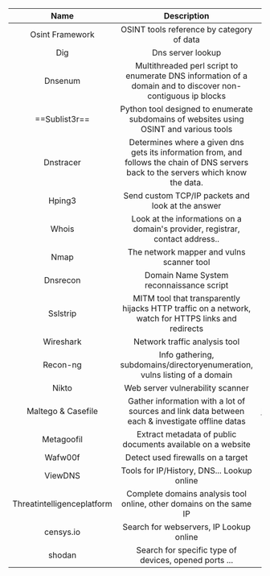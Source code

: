 |            Name            |                                                              Description                                                              |                                                     Source & Documentation                                                     |
|:--------------------------:|:-------------------------------------------------------------------------------------------------------------------------------------:|:------------------------------------------------------------------------------------------------------------------------------:|
|      Osint Framework       |                                               OSINT tools reference by category of data                                               |                                                  https://osintframework.com/                                                   |
|            Dig             |                                                           Dns server lookup                                                           |                                                https://linux.die.net/man/1/dig                                                 |
|          Dnsenum           |              Multithreaded perl script to enumerate DNS information of a domain and to discover non-contiguous ip blocks              |                                              https://github.com/fwaeytens/dnsenum                                              |
|       ==Sublist3r==        |                        Python tool designed to enumerate subdomains of websites using OSINT and various tools                         |                                             https://github.com/aboul3la/Sublist3r                                              |
|         Dnstracer          | Determines where a given dns gets its information from, and follows the chain of DNS servers back to the servers which know the data. |                                             https://linux.die.net/man/8/dnstracer                                              |
|           Hping3           |                                           Send custom TCP/IP packets and look at the answer                                           |                                               https://linux.die.net/man/8/hping3                                               |
|           Whois            |                             Look at the informations on a domain's provider, registrar, contact address..                             |                                                         https://who.is                                                         |
|            Nmap            |                                               The network mapper and vulns scanner tool                                               |                                                        https://nmap.org                                                        |
|          Dnsrecon          |                                               Domain Name System reconnaissance script                                                |                                            https://github.com/darkoperator/dnsrecon                                            |
|          Sslstrip          |                  MITM tool that transparently hijacks HTTP traffic on a network, watch for HTTPS links and redirects                  |                                               https://github.com/moxie0/sslstrip                                               |
|         Wireshark          |                                                     Network traffic analysis tool                                                     |                                            https://www.wireshark.org/download.html                                             |
|          Recon-ng          |                              Info gathering, subdomains/directoryenumeration, vulns listing of a domain                               |                                            https://github.com/lanmaster53/recon-ng                                             |
|           Nikto            |                                                   Web server vulnerability scanner                                                    |                                                 https://github.com/sullo/nikto                                                 |
|     Maltego & Casefile     |                    Gather information with a lot of sources and link data between each & investigate offline datas                    | https://www.maltego.com/downloads/ & https://docs.maltego.com/support/solutions/articles/15000018948-what-is-maltego-casefile- |
|         Metagoofil         |                                      Extract metadata of public documents available on a website                                      |                                             https://github.com/laramies/metagoofil                                             |
|          Wafw00f           |                                                   Detect used firewalls on a target                                                   |                                           https://github.com/EnableSecurity/wafw00f                                            |
|          ViewDNS           |                                              Tools for IP/History, DNS... Lookup online                                               |                                                     https://viewdns.info/                                                      |
| Threatintelligenceplatform |                                  Complete domains analysis tool online, other domains on the same IP                                  |                                             https://threatintelligenceplatform.com                                             |
|         censys.io          |                                                Search for webservers, IP Lookup online                                                |                                                    https://search.censys.io                                                    |
|           shodan           |                                         Search for specific type of devices, opened ports ...                                         |                                                     https://www.shodan.io/                                                     |
